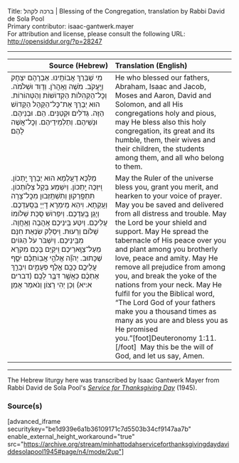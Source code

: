 <html>
<head></head>
<body>
Title: ברכה לקהל | Blessing of the Congregation, translation by Rabbi David de Sola Pool<br />
Primary contributor: isaac-gantwerk.mayer<br />
For attribution and license, please consult the following URL: <a href="http://opensiddur.org/?p=28247">http://opensiddur.org/?p=28247</a>
<p />
<hr />

<table style="margin-left: auto;margin-right: auto;" class="draggable">
<thead><tr><th id="x" style="text-align: right;">Source (Hebrew)</th><th style="text-align: left;">Translation (English)</th></tr></thead>
<tbody>
<tr><td style="vertical-align:top;" width="46%">
<div class="liturgy"><span lang="he">
מִי שֶׁבֵּרַךְ אֲבוֹתֵֽינוּ. 
אַבְרָהָם יִצְחָק וְיַֽעֲקֹב. 
מֹשֶׁה וְאַֽהֲרֹן. 
וְדָוִד וּשְׁלֹמֹה. 
וְכׇל־הַקְּהִלּוֹת הַקְּדוֹשׁוֹת וְהַטְּהוֹרוֹת. 
הוּא יְבָרֵךְ אֶת־כׇּל־הַקָּהָל הַקָּדוֹשׁ הַזֶּה. 
גְּדֹלִים וּקְטַנִּים. 
הֵם. 
וּבְנֵיהֶם. וּנְשֵׁיהֶם. 
וְתַלְמִֽידֵיהֶם. 
וְכׇל־אֲשֶׁה לָהֶם׃ 
</span></div></td>
 
<td style="vertical-align:top;" width="53%">
<div class="english">
He who blessed our fathers, 
Abraham, Isaac and Jacob, 
Moses and Aaron, 
David and Solomon, 
and all His congregations holy and pious, 
may He bless also this holy congregation, 
its great and its humble, 
them, 
their wives and their children, 
the students among them, 
and all who belong to them. 
</div></td></tr>


<tr><td style="vertical-align:top;" width="46%">
<div class="liturgy"><span lang="he">
מַלְּכָּא דְעָֽלְמָא הוּא יְבָרֵךְ יָֽתְכוֹן. 
וִֽיזַכֶּה יָֽתְכוֹן. 
וְיִשְׁמַע בְּקָל צְלֽוֹתְכוֹן. 
תִּתְפָּֽרְקוּן וְתִשְׁתֵּֽזְבוּן מִכׇּל־צָרָה וְעָֽקְתָא. 
וִיהֵא מֵֽימְרָא דׇיְיָ בְּסַֽעַדְכֶם. וְיָגֵן בַּֽעַדְכֶם. 
וְיִפְרוֹשׁ סֻכַּת שְׁלוֹמוֹ עֲלֵיכֶם. 
וְיִטַּע בֵּֽינֵיכֶם אַֽהֲבָה וְאַֽחֲוָה. 
שָׁלוֹם וְרֵעוּת. 
וִֽיסַלֵּק שִׂנְאַת חִנָּם מִבֵּֽינֵיכֶם. 
וְיִשְׁבֹּר עֹל הַגּוֹיִם מֵעַל־צַוָּֽארֵיכֶם׃ 
וִֽיקַיֵּם בָּכֶם מִקרָא שֶׁכָּתוּב. 
יְהֹוָ֞ה אֱלֹהֵ֣י אֲבֽוֹתֵכֶ֗ם יֹסֵ֧ף עֲלֵיכֶ֛ם כָּכֶ֖ם אֶ֣לֶף פְּעָמִ֑ים
 וִיבָרֵ֣ךְ אֶתְכֶ֔ם כַּאֲשֶׁ֖ר דִּבֶּ֥ר לָכֶֽם׃ <span class="citation">(דברים א:יא)</span>
וְכֵן יְהִי רָצוֹן 
וְנֹאמַר אָמֵן׃
</span></div></td>
 
<td style="vertical-align:top;" width="53%">
<div class="english">
May the Ruler of the universe bless you, 
grant you merit, 
and hearken to your voice of prayer. 
May you be saved and delivered from all distress and trouble. 
May the Lord be your shield and support. 
May He spread the tabernacle of His peace over you 
and plant among you brotherly love, 
peace and amity. 
May He remove all prejudice from among you, 
and break the yoke of the nations from your neck. 
May He fulfil for you the Biblical word, 
“The Lord God of your fathers make you a thousand times as many as you are 
and bless you as He promised you.”[foot]Deuteronomy 1:11.[/foot]&nbsp;
May this be the will of God, 
and let us say, Amen. 
</div></td></tr>
</tbody></table>

<hr />

The Hebrew liturgy here was transcribed by Isaac Gantwerk Mayer from Rabbi David de Sola Pool's <em><a href="https://opensiddur.org/compilations/festival-guides-and-haggadot/thanksgiving-day-united-states/minhat-todah-service-for-thanksgiving-day-arranged-by-rabbi-david-de-sola-pool-1945/">Service for Thanksgiving Day</a></em> (1945).

<h3>Source(s)</h3>

[advanced_iframe securitykey="be1d939e6a1b36109171c7d5503b34cf9147aa7b" enable_external_height_workaround="true" src="https://archive.org/stream/minhattodahserviceforthanksgivingdaydaviddesolapool1945#page/n4/mode/2up"]

</body>
</html>